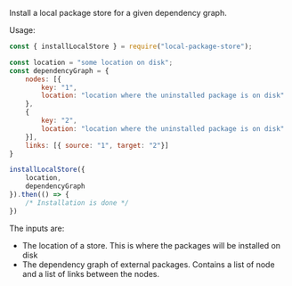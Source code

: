 Install a local package store for a given dependency graph.

Usage:
```javascript
const { installLocalStore } = require("local-package-store");

const location = "some location on disk";
const dependencyGraph = {
    nodes: [{
        key: "1",
        location: "location where the uninstalled package is on disk"
    },
    {
        key: "2",
        location: "location where the uninstalled package is on disk"
    }],
    links: [{ source: "1", target: "2"}]
}

installLocalStore({
    location,
    dependencyGraph
}).then(() => {
    /* Installation is done */
})
```

The inputs are:
- The location of a store. This is where the packages will be installed on disk
- The dependency graph of external packages. Contains a list of node and a list of links between the nodes.
